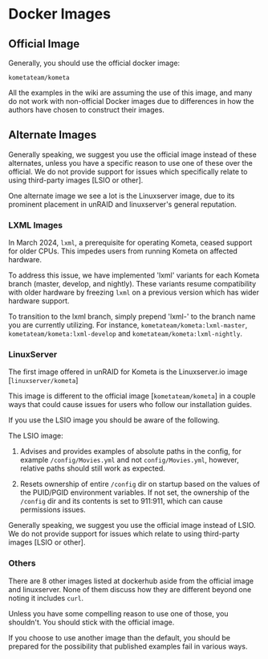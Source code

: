 # Docker Images

## Official Image

Generally, you should use the official docker image:

```
kometateam/kometa
```

All the examples in the wiki are assuming the use of this image, and many do not work with non-official Docker images due to differences in how the authors have chosen to construct their images.

## Alternate Images

Generally speaking, we suggest you use the official image instead of these alternates, unless you have a specific reason to use one of these over the official. We do not provide support for issues which specifically relate to using third-party images [LSIO or other].

One alternate image we see a lot is the Linuxserver image, due to its prominent placement in unRAID and linuxserver's general reputation.

### LXML Images

In March 2024, `lxml`, a prerequisite for operating Kometa, ceased support for older CPUs. This impedes users from running Kometa on affected hardware.

To address this issue, we have implemented 'lxml' variants for each Kometa branch (master, develop, and nightly). These variants resume compatibility with older hardware by freezing `lxml` on a previous version which has wider hardware support.

To transition to the lxml branch, simply prepend 'lxml-' to the branch name you are currently utilizing. For instance, `kometateam/kometa:lxml-master`, `kometateam/kometa:lxml-develop` and `kometateam/kometa:lxml-nightly`.

### LinuxServer

The first image offered in unRAID for Kometa is the Linuxserver.io image [`linuxserver/kometa`]

This image is different to the official image [`kometateam/kometa`] in a couple ways that could cause issues for users who follow our installation guides.

If you use the LSIO image you should be aware of the following.

The LSIO image:

1. Advises and provides examples of absolute paths in the config, for example `/config/Movies.yml` and not `config/Movies.yml`, however, relative paths should still work as expected.

2. Resets ownership of entire `/config` dir on startup based on the values of the PUID/PGID environment variables. If not set, the ownership of the `/config` dir and its contents is set to 911:911, which can cause permissions issues.

Generally speaking, we suggest you use the official image instead of LSIO. We do not provide support for issues which relate to using third-party images [LSIO or other].

### Others

There are 8 other images listed at dockerhub aside from the official image and linuxserver.  None of them discuss how they are different beyond one noting it includes `curl`.

Unless you have some compelling reason to use one of those, you shouldn't.  You should stick with the official image.

If you choose to use another image than the default, you should be prepared for the possibility that published examples fail in various ways.
